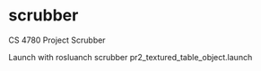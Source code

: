scrubber
========

CS 4780 Project Scrubber

Launch with rosluanch scrubber pr2_textured_table_object.launch
